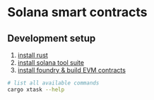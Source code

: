 # Solana smart contracts

## Development setup

1. [install rust](https://www.rust-lang.org/tools/install)
2. [install solana tool suite](https://docs.solanalabs.com/cli/install)
3. [install foundry & build EVM contracts](../evm-contracts/README.md)

```bash
# list all available commands
cargo xtask --help
```
